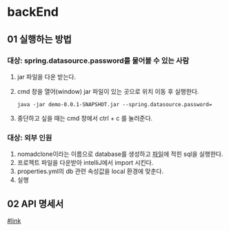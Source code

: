 # backEnd

## 01 실행하는 방법

### 대상: spring.datasource.password를 물어볼 수 있는 사람

1. jar 파일을 다운 받는다.

3. cmd 창을 열어(window) jar 파일이 있는 곳으로 위치 이동 후 실행한다.

   ```
   java -jar demo-0.0.1-SNAPSHOT.jar --spring.datasource.password=
   ```
   
3. 중단하고 싶을 때는 cmd 창에서 ctrl + c 를 눌러준다.

### 대상: 외부 인원

1. nomadclone이라는 이름으로 database를 생성하고 [파일](https://github.com/nomadcoder-community-clone-coding/backEnd/wiki/schema)에 적힌 sql을 실행한다.
2. 프로젝트 파일을 다운받아 intelliJ에서 import 시킨다.
3. properties.yml의 db 관련 속성값을 local 환경에 맞춘다.
4. 실행

## 02 API 명세서

[#link](https://github.com/nomadcoder-community-clone-coding/backEnd/wiki)